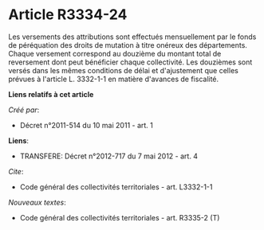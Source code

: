 # Article R3334-24

Les versements des attributions sont effectués mensuellement par le fonds de péréquation des droits de mutation à titre
onéreux des départements. Chaque versement correspond au douzième du montant total de reversement dont peut bénéficier chaque
collectivité. Les douzièmes sont versés dans les mêmes conditions de délai et d'ajustement que celles prévues à l'article L.
3332-1-1 en matière d'avances de fiscalité.

**Liens relatifs à cet article**

_Créé par_:

  - Décret n°2011-514 du 10 mai 2011 - art. 1

**Liens**:

  - TRANSFERE: Décret n°2012-717 du 7 mai 2012 - art. 4

_Cite_:

  - Code général des collectivités territoriales - art. L3332-1-1

_Nouveaux textes_:

  - Code général des collectivités territoriales - art. R3335-2 (T)
